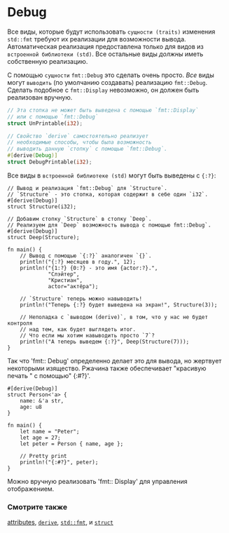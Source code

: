 # Debug

Все виды, которые будут использовать `сущности (traits)` изменения `std::fmt` требуют
их реализации для возможности вывода. Автоматическая реализация предоставлена только для
видов из `встроенной библиотеки (std)`. Все остальные виды *должны* иметь собственную реализацию.

C помощью `сущности` `fmt::Debug` это сделать очень просто. *Все* виды могут
`выводить` (по умолчанию создавать) реализацию `fmt::Debug`.
Сделать подобное с `fmt::Display` невозможно, он должен быть реализован вручную.

```rust
// Эта стопка не может быть выведена с помощью `fmt::Display`
// или с помощью `fmt::Debug`
struct UnPrintable(i32);

// Свойство `derive` самостоятельно реализует
// необходимые способы, чтобы была возможность
// выводить данную `стопку` с помощью `fmt::Debug`.
#[derive(Debug)]
struct DebugPrintable(i32);
```

Все виды в `встроенной библиотеке (std)` могут быть выведены с `{:?}`:

```rust,editable
// Вывод и реализация `fmt::Debug` для `Structure`.
// `Structure` - это стопка, которая содержит в себе один `i32`.
#[derive(Debug)]
struct Structure(i32);

// Добавим стопку `Structure` в стопку `Deep`.
// Реализуем для `Deep` возможность вывода с помощью fmt::Debug`.
#[derive(Debug)]
struct Deep(Structure);

fn main() {
    // Вывод с помощью `{:?}` аналогичен `{}`.
    println!("{:?} месяцев в году.", 12);
    println!("{1:?} {0:?} - это имя {actor:?}.",
             "Слэйтер",
             "Кристиан",
             actor="актёра");

    // `Structure` теперь можно навыводить!
    println!("Теперь {:?} будет выведена на экран!", Structure(3));

    // Неполадка с `выводом (derive)`, в том, что у нас не будет контроля
    // над тем, как будет выглядеть итог.
    // Что если мы хотим навыводить просто `7`?
    println!("А теперь выведем {:?}", Deep(Structure(7)));
}
```

Так что 'fmt:: Debug' определенно делает это для вывода, но жертвует некоторыми
изящество. Ржачина также обеспечивает "красивую печать " с помощью" {:#?}'.

```rust,editable
#[derive(Debug)]
struct Person<'a> {
    name: &'a str,
    age: u8
}

fn main() {
    let name = "Peter";
    let age = 27;
    let peter = Person { name, age };

    // Pretty print
    println!("{:#?}", peter);
}
```

Можно вручную реализовать 'fmt:: Display' для управления отображением.

### Смотрите также

[attributes](https://doc.rust-lang.org/reference/attributes.html), [`derive`](../../trait/derive.md), [`std::fmt`](https://doc.rust-lang.org/std/fmt/),
и [`struct`](../../custom_types/structs.md)

